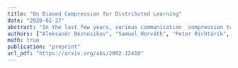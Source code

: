 ```yaml
---
title: "On Biased Compression for Distributed Learning"
date: "2020-02-27"
abstract: "In the last few years, various communication  compression techniques have  emerged  as an indispensable  tool helping to alleviate the communication bottleneck in distributed learning. However, despite the fact biased compressors often show superior performance in practice when compared to the much more studied and understood unbiased compressors,  very little is known about them. In this work we study three classes of biased compression operators, two of which are new, and their performance when applied to  (stochastic) gradient descent and distributed (stochastic) gradient descent.  We show for the first time that biased compressors can lead to linear convergence rates both in the single node and distributed settings. Our distributed SGD method  enjoys the ergodic rate O(δL/μ exp(-K) + (C + D)/(Kμ)), where δ is a compression parameter which grows when more compression is applied, L and μ are the smoothness and strong convexity constants, C captures stochastic gradient noise (C=0 if full gradients are computed on each node) and C captures the variance of the gradients at the optimum (C=0 for over-parameterized models).  Further,  via a theoretical study of several synthetic and empirical distributions of communicated gradients, we shed light on why and by how much  biased compressors outperform  their unbiased variants.  Finally, we  propose a new highly performing biased compressor---combination of Top-k and natural dithering---which in our experiments outperforms all other compression techniques."
authors: ["Aleksandr Beznosikov", "Samuel Horváth", "Peter Richtárik", "Mher Safaryan"]
math: true
publication: "preprint"
url_pdf: "https://arxiv.org/abs/2002.12410"
---
```

